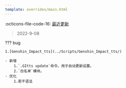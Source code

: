 ```yaml
---
template: overrides/main.html
---
```


:octicons-file-code-16: [最近更新]()

> 2022-9-08

??? bug

	1.[Genshin_Impact_tts](../Scripts/Genshin_Impact_tts/)
		
	- 新增
		1.`.GItts update`命令，用于自动更新设置。
		2.`白名单`模块。
	- 优化
		1.若干语法